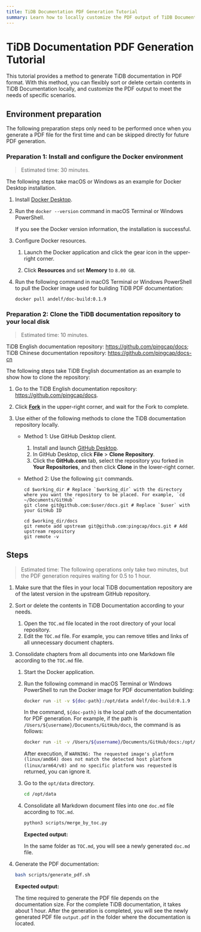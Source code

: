 ```yaml
---
title: TiDB Documentation PDF Generation Tutorial
summary: Learn how to locally customize the PDF output of TiDB Documentation to meet the needs of specific scenarios.
---
```


# TiDB Documentation PDF Generation Tutorial

This tutorial provides a method to generate TiDB documentation in PDF format. With this method, you can flexibly sort or delete certain contents in TiDB Documentation locally, and customize the PDF output to meet the needs of specific scenarios.


## Environment preparation

The following preparation steps only need to be performed once when you generate a PDF file for the first time and can be skipped directly for future PDF generation.


### Preparation 1: Install and configure the Docker environment

> Estimated time: 30 minutes.

The following steps take macOS or Windows as an example for Docker Desktop installation.

1. Install [Docker Desktop](https://docs.docker.com/get-docker/).

2. Run the `docker --version` command in macOS Terminal or Windows PowerShell.

    If you see the Docker version information, the installation is successful.

3. Configure Docker resources.

    1. Launch the Docker application and click the gear icon in the upper-right corner.

    2. Click **Resources** and set **Memory** to `8.00 GB`.

4. Run the following command in macOS Terminal or Windows PowerShell to pull the Docker image used for building TiDB PDF documentation:

    ```bash
    docker pull andelf/doc-build:0.1.9
    ```

### Preparation 2: Clone the TiDB documentation repository to your local disk

> Estimated time: 10 minutes.

TiDB English documentation repository: <https://github.com/pingcap/docs>; TiDB Chinese documentation repository: <https://github.com/pingcap/docs-cn>

The following steps take TiDB English documentation as an example to show how to clone the repository:

1. Go to the TiDB English documentation repository: <https://github.com/pingcap/docs>.

2. Click [**Fork**](https://github.com/pingcap/docs/fork) in the upper-right corner, and wait for the Fork to complete.

3. Use either of the following methods to clone the TiDB documentation repository locally.

    - Method 1: Use GitHub Desktop client.

        1. Install and launch [GitHub Desktop](https://desktop.github.com/).
        2. In GitHub Desktop, click **File** > **Clone Repository**.
        3. Click the **GitHub.com** tab, select the repository you forked in **Your Repositories**, and then click **Clone** in the lower-right corner.

    - Method 2: Use the following `git` commands.

        ```shell
        cd $working_dir # Replace `$working_dir` with the directory where you want the repository to be placed. For example, `cd ~/Documents/GitHub`
        git clone git@github.com:$user/docs.git # Replace `$user` with your GitHub ID

        cd $working_dir/docs
        git remote add upstream git@github.com:pingcap/docs.git # Add upstream repository
        git remote -v
        ```

## Steps

> Estimated time: The following operations only take two minutes, but the PDF generation requires waiting for 0.5 to 1 hour.

1. Make sure that the files in your local TiDB documentation repository are of the latest version in the upstream GitHub repository.

2. Sort or delete the contents in TiDB Documentation according to your needs.

    1. Open the `TOC.md` file located in the root directory of your local repository.
    2. Edit the `TOC.md` file. For example, you can remove titles and links of all unnecessary document chapters.

3. Consolidate chapters from all documents into one Markdown file according to the `TOC.md` file.

    1. Start the Docker application.
    2. Run the following command in macOS Terminal or Windows PowerShell to run the Docker image for PDF documentation building:

        ```bash
        docker run -it -v ${doc-path}:/opt/data andelf/doc-build:0.1.9
        ```

        In the command, `${doc-path}` is the local path of the documentation for PDF generation. For example, if the path is `/Users/${username}/Documents/GitHub/docs`, the command is as follows:

        ```bash
        docker run -it -v /Users/${username}/Documents/GitHub/docs:/opt/data andelf/doc-build:0.1.9
        ```

        After execution, if `WARNING: The requested image's platform (linux/amd64) does not match the detected host platform (linux/arm64/v8) and no specific platform was requested` is returned, you can ignore it.

    3. Go to the `opt/data` directory.

        ```bash
        cd /opt/data
        ```

    4. Consolidate all Markdown document files into one `doc.md` file according to `TOC.md`.

        ```bash
        python3 scripts/merge_by_toc.py
        ```

        **Expected output:**

        In the same folder as `TOC.md`, you will see a newly generated `doc.md` file.

4. Generate the PDF documentation:

    ```bash
    bash scripts/generate_pdf.sh
    ```

    **Expected output:**

    The time required to generate the PDF file depends on the documentation size. For the complete TiDB documentation, it takes about 1 hour. After the generation is completed, you will see the newly generated PDF file `output.pdf` in the folder where the documentation is located.
